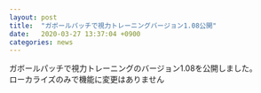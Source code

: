 ```yaml
---
layout: post
title:  "ガボールパッチで視力トレーニングバージョン1.08公開"
date:   2020-03-27 13:37:04 +0900
categories: news
---
```


ガボールパッチで視力トレーニングのバージョン1.08を公開しました。  
ローカライズのみで機能に変更はありません